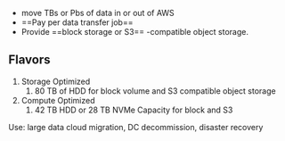 - move TBs or Pbs of data in or out of AWS
- ==Pay per data transfer job== 
- Provide ==block storage or S3== -compatible object storage. 

## Flavors
1. Storage Optimized
	1. 80 TB of HDD for block volume and S3 compatible object storage 
2. Compute Optimized 
	1.  42 TB HDD or 28 TB NVMe Capacity for block and S3

Use: large data cloud migration, DC decommission, disaster recovery
